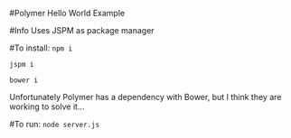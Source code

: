 #Polymer Hello World Example

#Info
Uses JSPM as package manager

#To install:
`npm i`

`jspm i`

`bower i`

Unfortunately Polymer has a dependency with Bower, but I think they are working to solve it...

#To run:
`node server.js`
